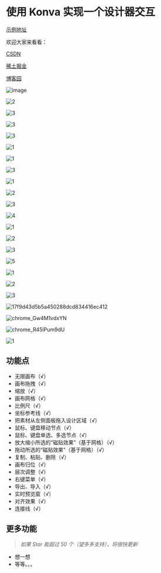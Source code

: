 # 使用 Konva 实现一个设计器交互

[示例地址](https://xachary.github.io/konva-designer-sample/)

欢迎大家来看看：

[CSDN](https://blog.csdn.net/xachary2/category_12630993.html)

[稀土掘金](https://juejin.cn/column/7353542036232585225)

[博客园](https://blog.csdn.net/xachary2/category_12630993.html)

![image](https://github.com/xachary/konva-designer-sample/assets/16830398/4a995eb9-5756-4ec4-a02d-f3a5eb21189a)

![2](https://github.com/xachary/konva-designer-sample/assets/16830398/e43cc89c-c543-4c22-a029-db867ad8502d)

![3](https://github.com/xachary/konva-designer-sample/assets/16830398/3f7f57d7-152b-4131-8cbd-5d94b553df4c)

![3](https://github.com/xachary/konva-designer-sample/assets/16830398/4b62f3fe-eb06-4860-a752-6c81b1bf79da)

![3](https://github.com/xachary/konva-designer-sample/assets/16830398/bc01aa40-7db0-4c5b-832c-b0eb4c621ab8)

![1](https://github.com/xachary/konva-designer-sample/assets/16830398/cfb91af0-a2f8-4fdf-90e9-fd742d4194d5)

![1](https://github.com/xachary/konva-designer-sample/assets/16830398/c524d9f0-c865-4ea4-a63b-4070bbec7d32)

![3](https://github.com/xachary/konva-designer-sample/assets/16830398/61c34bb4-c0ec-48e6-8b97-359465dffe4a)

![1](https://github.com/xachary/konva-designer-sample/assets/16830398/c72d4efb-cbd0-40ce-b50c-9a4ddc772be5)

![2](https://github.com/xachary/konva-designer-sample/assets/16830398/84507b25-080a-45be-a43f-789be6c4ee50)

![3](https://github.com/xachary/konva-designer-sample/assets/16830398/eee36c5a-85cc-49e2-b946-678fee4c6c40)

![4](https://github.com/xachary/konva-designer-sample/assets/16830398/a24cdc9f-2b2f-4b20-b7cc-d46e18548600)

![1](https://github.com/xachary/konva-designer-sample/assets/16830398/e93e769a-b048-4cde-8aed-a39b38eef844)

![2](https://github.com/xachary/konva-designer-sample/assets/16830398/8054f610-c109-4bfc-9e73-95ac25f6df90)

![3](https://github.com/xachary/konva-designer-sample/assets/16830398/6a679cb9-b3c9-48d5-9a48-cdd4e4fdf9ba)

![5](https://github.com/xachary/konva-designer-sample/assets/16830398/729b4054-6583-4c22-99ff-730f88a9ba68)

![1](https://github.com/xachary/konva-designer-sample/assets/16830398/ad9035d1-2899-4f9a-8502-ddeb3233075d)

![2](https://github.com/xachary/konva-designer-sample/assets/16830398/b77fd89d-8b92-45f2-802a-066839ebc502)

![3](https://github.com/xachary/konva-designer-sample/assets/16830398/f84b1926-58ea-4770-a9f3-7623cf47af99)

![17f9d43d5b5a450288dcd834416ec412](https://github.com/xachary/konva-designer-sample/assets/16830398/cc8d89b2-9e94-4b2f-a7fb-ec9b9db5aeed)

![chrome_Gw4M1vdxYN](https://github.com/xachary/konva-designer-sample/assets/16830398/a520b866-9e87-4ffb-abc6-8822366ec1cf)

![chrome_R45lPum9dU](https://github.com/xachary/konva-designer-sample/assets/16830398/d38b8e41-6628-4ec7-82b7-35af43f3abc1)

![1](https://github.com/xachary/konva-designer-sample/assets/16830398/b6bb083d-0725-4371-b5c2-b4495f0b4ada)

## 功能点

- 无限画布（√）
- 画布拖拽（√）
- 缩放（√）
- 画布网格（√）
- 比例尺（√）
- 坐标参考线（√）
- 把素材从左侧面板拖入设计区域（√）
- 鼠标、键盘移动节点（√）
- 鼠标、键盘单选、多选节点（√）
- 放大缩小所选的“磁贴效果”（基于网格）（√）
- 拖动所选的“磁贴效果”（基于网格）（√）
- 复制、粘贴、删除（√）
- 画布归位（√）
- 层次调整（√）
- 右键菜单（√）
- 导出、导入（√）
- 实时预览窗（√）
- 对齐效果（√）
- 连接线（√）

## 更多功能

> _如果 Star 能超过 50 个（望多多支持），将很快更新_

- 想一想
- 等等。。。

